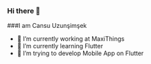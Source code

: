   ### Hi there 👋


  ###I am Cansu Uzunşimşek

- 🔭 I’m currently working at MaxiThings
- 🌱 I’m currently learning Flutter
- 👯 I’m trying to develop Mobile App on Flutter



